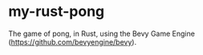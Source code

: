 # my-rust-pong
The game of pong, in Rust, using the Bevy Game Engine (https://github.com/bevyengine/bevy).
